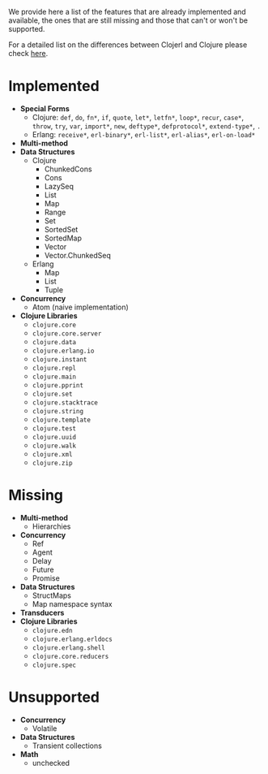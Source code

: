 We provide here a list of the features that are already implemented and
available, the ones that are still missing and those that can't or won't be
supported.

For a detailed list on the differences between Clojerl and Clojure please check
[here](differences-with-clojure).

# Implemented

- **Special Forms**
    - Clojure: `def`, `do`, `fn*`, `if`, `quote`, `let*`, `letfn*`, `loop*`,
      `recur`, `case*`, `throw`, `try`, `var`, `import*`, `new`, `deftype*`,
      `defprotocol*`, `extend-type*`, `.`
    - Erlang: `receive*`, `erl-binary*`, `erl-list*`, `erl-alias*`,
      `erl-on-load*`
- **Multi-method**
- **Data Structures**
    - Clojure
        - ChunkedCons
        - Cons
        - LazySeq
        - List
        - Map
        - Range
        - Set
        - SortedSet
        - SortedMap
        - Vector
        - Vector.ChunkedSeq
    - Erlang
        - Map
        - List
        - Tuple
- **Concurrency**
    - Atom (naive implementation)
- **Clojure Libraries**
    - `clojure.core`
    - `clojure.core.server`
    - `clojure.data`
    - `clojure.erlang.io`
    - `clojure.instant`
    - `clojure.repl`
    - `clojure.main`
    - `clojure.pprint`
    - `clojure.set`
    - `clojure.stacktrace`
    - `clojure.string`
    - `clojure.template`
    - `clojure.test`
    - `clojure.uuid`
    - `clojure.walk`
    - `clojure.xml`
    - `clojure.zip`

# Missing

- **Multi-method**
    - Hierarchies
- **Concurrency**
    - Ref
    - Agent
    - Delay
    - Future
    - Promise
- **Data Structures**
    - StructMaps
    - Map namespace syntax
- **Transducers**
- **Clojure Libraries**
    - `clojure.edn`
    - `clojure.erlang.erldocs`
    - `clojure.erlang.shell`
    - `clojure.core.reducers`
    - `clojure.spec`

# Unsupported

- **Concurrency**
    - Volatile
- **Data Structures**
    - Transient collections
- **Math**
    - unchecked
